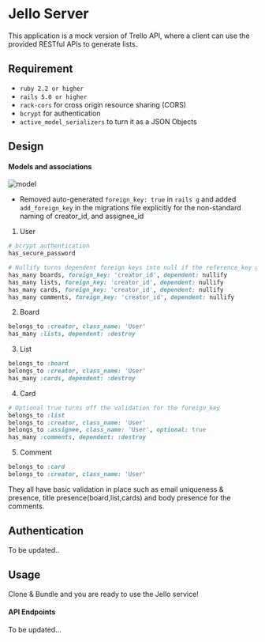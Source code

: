 # Jello Server

This application is a mock version of Trello API, where a client can use the provided RESTful APIs to generate lists.

## Requirement

  * `ruby 2.2 or higher`
  * `rails 5.0 or higher`
  * `rack-cors` for cross origin resource sharing (CORS)
  * `bcrypt` for authentication
  * `active_model_serializers` to turn it as a JSON Objects


## Design

#### Models and associations

![model](https://drive.google.com/uc?id=0Byxeja4jYwq4M01YNERFYTJpVnM)
* Removed auto-generated `foreign_key: true` in `rails g` and added `add_foreign_key` in the migrations file explicitly for the non-standard naming of creator_id, and assignee_id
1. User
  ```ruby
  # bcrypt authentication
  has_secure_password 

  # Nullify turns dependent foreign keys into null if the reference_key gets removed.
  has_many boards, foreign_key: 'creator_id', dependent: nullify 
  has_many lists, foreign_key: 'creator_id', dependent: nullify 
  has_many cards, foreign_key: 'creator_id', dependent: nullify
  has_many comments, foreign_key: 'creator_id', dependent: nullify
  ```
2. Board
  ```ruby
  belongs_to :creator, class_name: 'User'
  has_many :lists, dependent: :destroy
  ```
3. List
  ```ruby
  belongs_to :board
  belongs_to :creator, class_name: 'User'
  has_many :cards, dependent: :destroy
  ```
4. Card
  ```ruby
  # Optional true turns off the validation for the foreign_key
  belongs_to :list
  belongs_to :creator, class_name: 'User'
  belongs_to :assignee, class_name: 'User', optional: true
  has_many :comments, dependent: :destroy
  ```
5. Comment
  ```ruby
  belongs_to :card
  belongs_to :creator, class_name: 'User'
  ```
They all have basic validation in place such as email uniqueness & presence, title presence(board,list,cards) and body presence for the comments.
 
## Authentication

To be updated..

## Usage

Clone & Bundle and you are ready to use the Jello service!

#### API Endpoints

To be updated...
